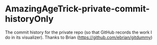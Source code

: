 # AmazingAgeTrick-private-commit-historyOnly
The commit history for the private repo (so that GitHub records the work I do in its visualizer). Thanks to Brian (https://github.com/ebrian/gitdummy)
